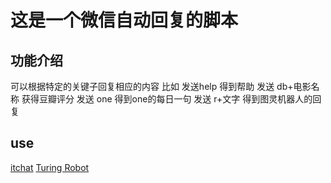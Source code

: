 # 这是一个微信自动回复的脚本
## 功能介绍
可以根据特定的关键子回复相应的内容
比如 发送help 得到帮助
发送 db+电影名称 获得豆瓣评分
发送 one 得到one的每日一句
发送 r+文字 得到图灵机器人的回复
## use
[itchat](https://github.com/littlecodersh/ItChat)
[Turing Robot](http://www.tuling123.com/)
